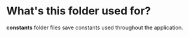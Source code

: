 # What's this folder used for?

**constants** folder files save constants used throughout the application.
